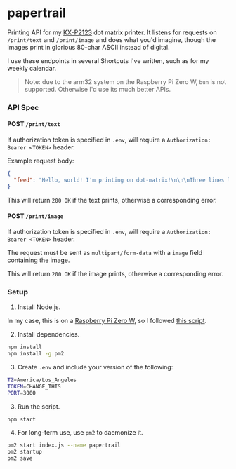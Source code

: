 # papertrail

Printing API for my [KX-P2123](https://www.nefec.org/upm/printers/mpa223.htm) dot matrix printer. It listens for requests on `/print/text` and `/print/image` and does what you'd imagine, though the images print in glorious 80-char ASCII instead of digital.

I use these endpoints in several Shortcuts I've written, such as for my weekly calendar.

> Note: due to the arm32 system on the Raspberry Pi Zero W, `bun` is not supported. Otherwise I'd use its much better APIs.

### API Spec

#### POST `/print/text`

If authorization token is specified in `.env`, will require a `Authorization: Bearer <TOKEN>` header.

Example request body:

```json
{
  "feed": "Hello, world! I'm printing on dot-matrix!\n\n\nThree lines later, I'm still here!"
}
```

This will return `200 OK` if the text prints, otherwise a corresponding error.

#### POST `/print/image`

If authorization token is specified in `.env`, will require a `Authorization: Bearer <TOKEN>` header.

The request must be sent as `multipart/form-data` with a `image` field containing the image.

This will return `200 OK` if the image prints, otherwise a corresponding error.

### Setup

1. Install Node.js.

In my case, this is on a [Raspberry Pi Zero W](https://vilros.com/products/raspberry-pi-zero-w-basic-starter-kit-1), so I followed [this script](https://gist.github.com/mandrean/71f2cbf707025a5983c0fc04d78f3e9a).

2. Install dependencies.

```bash
npm install
npm install -g pm2
```

3. Create `.env` and include your version of the following:

```sh
TZ=America/Los_Angeles
TOKEN=CHANGE_THIS
PORT=3000
```

3. Run the script.

```bash
npm start
```

4. For long-term use, use `pm2` to daemonize it.

```sh
pm2 start index.js --name papertrail
pm2 startup
pm2 save
```
